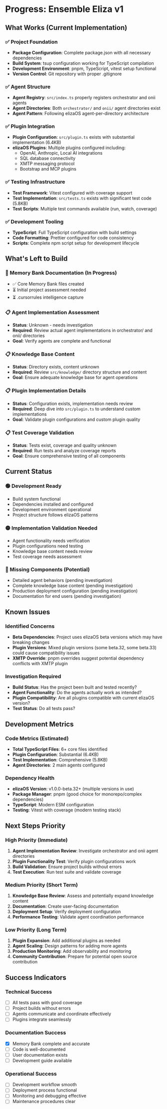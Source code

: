 # Progress: Ensemble Eliza v1

## What Works (Current Implementation)

### ✅ Project Foundation
- **Package Configuration**: Complete package.json with all necessary dependencies
- **Build System**: tsup configuration working for TypeScript compilation
- **Development Environment**: pnpm, TypeScript, vitest setup functional
- **Version Control**: Git repository with proper .gitignore

### ✅ Agent Structure
- **Agent Registry**: `src/index.ts` properly registers orchestrator and onii agents
- **Agent Directories**: Both `orchestrator/` and `onii/` agent directories exist
- **Agent Pattern**: Following elizaOS agent-per-directory architecture

### ✅ Plugin Integration
- **Plugin Configuration**: `src/plugin.ts` exists with substantial implementation (6.4KB)
- **elizaOS Plugins**: Multiple plugins configured including:
  - OpenAI, Anthropic, Local AI integrations
  - SQL database connectivity
  - XMTP messaging protocol
  - Bootstrap and MCP plugins

### ✅ Testing Infrastructure
- **Test Framework**: Vitest configured with coverage support
- **Test Implementation**: `src/tests.ts` exists with significant test code (5.8KB)
- **Test Scripts**: Multiple test commands available (run, watch, coverage)

### ✅ Development Tooling
- **TypeScript**: Full TypeScript configuration with build settings
- **Code Formatting**: Prettier configured for code consistency
- **Scripts**: Complete npm script setup for development lifecycle

## What's Left to Build

### 🔄 Memory Bank Documentation (In Progress)
- ✅ Core Memory Bank files created
- ⏳ Initial project assessment needed
- ⏳ .cursorrules intelligence capture

### 📋 Agent Implementation Assessment
- **Status**: Unknown - needs investigation
- **Required**: Review actual agent implementations in orchestrator/ and onii/ directories
- **Goal**: Verify agents are complete and functional

### 📋 Knowledge Base Content
- **Status**: Directory exists, content unknown
- **Required**: Review `src/knowledge/` directory structure and content
- **Goal**: Ensure adequate knowledge base for agent operations

### 📋 Plugin Implementation Details
- **Status**: Configuration exists, implementation needs review
- **Required**: Deep dive into `src/plugin.ts` to understand custom implementations
- **Goal**: Validate plugin configurations and custom plugin quality

### 📋 Test Coverage Validation
- **Status**: Tests exist, coverage and quality unknown
- **Required**: Run tests and analyze coverage reports
- **Goal**: Ensure comprehensive testing of all components

## Current Status

### 🟢 Development Ready
- Build system functional
- Dependencies installed and configured
- Development environment operational
- Project structure follows elizaOS patterns

### 🟡 Implementation Validation Needed
- Agent functionality needs verification
- Plugin configurations need testing
- Knowledge base content needs review
- Test coverage needs assessment

### 🔴 Missing Components (Potential)
- Detailed agent behaviors (pending investigation)
- Complete knowledge base content (pending investigation)
- Production deployment configuration (pending investigation)
- Documentation for end users (pending investigation)

## Known Issues

### Identified Concerns
- **Beta Dependencies**: Project uses elizaOS beta versions which may have breaking changes
- **Plugin Versions**: Mixed plugin versions (some beta.32, some beta.33) could cause compatibility issues
- **XMTP Override**: pnpm overrides suggest potential dependency conflicts with XMTP plugin

### Investigation Required
- **Build Status**: Has the project been built and tested recently?
- **Agent Functionality**: Do the agents actually work as intended?
- **Plugin Compatibility**: Are all plugins compatible with current elizaOS version?
- **Test Status**: Do all tests pass?

## Development Metrics

### Code Metrics (Estimated)
- **Total TypeScript Files**: 6+ core files identified
- **Plugin Configuration**: Substantial (6.4KB)
- **Test Implementation**: Comprehensive (5.8KB)
- **Agent Directories**: 2 main agents configured

### Dependency Health
- **elizaOS Version**: v1.0.0-beta.32+ (multiple versions in use)
- **Package Manager**: pnpm (good choice for monorepo/complex dependencies)
- **TypeScript**: Modern ESM configuration
- **Testing**: Vitest with coverage (modern testing stack)

## Next Steps Priority

### High Priority (Immediate)
1. **Agent Implementation Review**: Investigate orchestrator and onii agent directories
2. **Plugin Functionality Test**: Verify plugin configurations work
3. **Build Validation**: Ensure project builds without errors
4. **Test Execution**: Run test suite and validate coverage

### Medium Priority (Short Term)
1. **Knowledge Base Review**: Assess and potentially expand knowledge content
2. **Documentation**: Create user-facing documentation
3. **Deployment Setup**: Verify deployment configuration
4. **Performance Testing**: Validate agent coordination performance

### Low Priority (Long Term)
1. **Plugin Expansion**: Add additional plugins as needed
2. **Agent Scaling**: Design patterns for adding more agents
3. **Production Monitoring**: Add observability and monitoring
4. **Community Contribution**: Prepare for potential open source contribution

## Success Indicators

### Technical Success
- [ ] All tests pass with good coverage
- [ ] Project builds without errors
- [ ] Agents communicate and coordinate effectively
- [ ] Plugins integrate seamlessly

### Documentation Success
- [x] Memory Bank complete and accurate
- [ ] Code is well-documented
- [ ] User documentation exists
- [ ] Development guide available

### Operational Success
- [ ] Development workflow smooth
- [ ] Deployment process functional
- [ ] Monitoring and debugging effective
- [ ] Maintenance procedures clear 